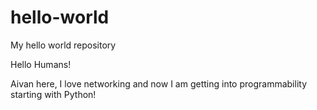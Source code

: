 # hello-world
My hello world repository

Hello Humans!

Aivan here, I love networking and now I am getting into programmability starting with Python!
